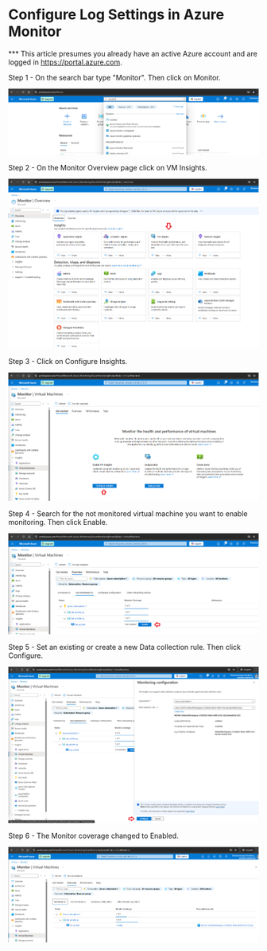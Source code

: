 # Configure Log Settings in Azure Monitor

*** This article presumes you already have an active Azure account and are logged in https://portal.azure.com.

Step 1 - On the search bar type "Monitor". Then click on Monitor.

![alt text](images/image1.png)

Step 2 - On the Monitor Overview page click on VM Insights.

![alt text](images/image2.png)

Step 3 - Click on Configure Insights.

![alt text](images/image3.png)

Step 4 - Search for the not monitored virtual machine you want to enable monitoring. Then click Enable.

![alt text](images/image4.png)

Step 5 - Set an existing or create a new Data collection rule. Then click Configure.

![alt text](images/image5.png)

Step 6 - The Monitor coverage changed to Enabled.

![alt text](images/image6.png)

